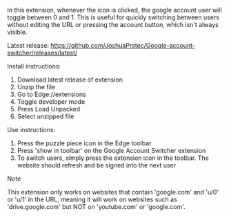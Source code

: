 In this extension, whenever the icon is clicked, the google account user will toggle between 0 and 1. 
This is useful for quickly switching between users without editing the URL or pressing the account button, which isn't always visible.

Latest release: https://github.com/JoshuaPrstec/Google-account-switcher/releases/latest/

Install instructions:
1. Download latest release of extension
2. Unzip the file
3. Go to Edge://extensions
4. Toggle developer mode
5. Press Load Unpacked
6. Select unzipped file

Use instructions:
1. Press the puzzle piece icon in the Edge toolbar
2. Press 'show in toolbar' on the Google Account Switcher extension
3. To switch users, simply press the extension icon in the toolbar. The website should refresh and be signed into the next user
>[!NOTE]
>This extension only works on websites that contain 'google.com' and 'u/0' or 'u/1' in the URL, meaning it will work on websites such as 'drive.google.com' but NOT on 'youtube.com' or 'google.com'.
